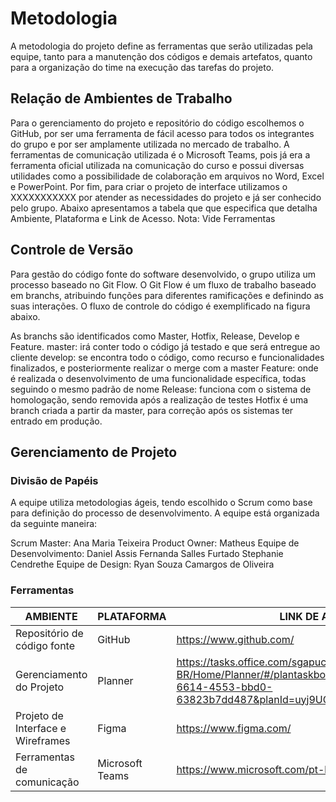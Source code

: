 
# Metodologia

A metodologia do projeto define as ferramentas que serão utilizadas pela equipe, tanto para a manutenção dos códigos e demais artefatos, quanto para a organização do time na execução das tarefas do projeto.


## Relação de Ambientes de Trabalho

Para o gerenciamento do projeto e repositório do código escolhemos o GitHub, por ser uma ferramenta de fácil acesso para todos os integrantes do grupo e por ser amplamente utilizada no mercado de trabalho. A ferramentas de comunicação utilizada é o Microsoft Teams, pois já era a ferramenta oficial utilizada na comunicação do curso e possui diversas utilidades como a possibilidade de colaboração em arquivos no Word, Excel e PowerPoint. Por fim, para criar o projeto de interface utilizamos o XXXXXXXXXXX por atender as necessidades do projeto e já ser conhecido pelo grupo. Abaixo apresentamos a tabela que que especifica que detalha Ambiente, Plataforma e Link de Acesso. 
Nota: Vide Ferramentas

## Controle de Versão

Para gestão do código fonte do software desenvolvido, o grupo utiliza um processo baseado no Git Flow. O Git Flow é um fluxo de trabalho baseado em branchs, atribuindo funções para diferentes ramificações e definindo as suas interações. O fluxo de controle do código é exemplificado na figura abaixo.

As branchs são identificados como Master, Hotfix, Release, Develop e Feature.
master: irá conter todo o código já testado e que será entregue ao cliente
develop: se encontra todo o código, como recurso e funcionalidades finalizados, e posteriormente realizar o merge com a master
Feature: onde é realizada o desenvolvimento de uma funcionalidade específica, todas seguindo o mesmo padrão de nome
Release: funciona com o sistema de homologação, sendo removida após a realização de testes
Hotfix é uma branch criada a partir da master, para correção após os sistemas ter entrado em produção.

## Gerenciamento de Projeto

### Divisão de Papéis

A equipe utiliza metodologias ágeis, tendo escolhido o Scrum como base para definição do processo de desenvolvimento. 
A equipe está organizada da seguinte maneira:

Scrum Master: Ana Maria Teixeira
Product Owner: Matheus
Equipe de Desenvolvimento:
Daniel Assis
Fernanda Salles Furtado
Stephanie Cendrethe
Equipe de Design:
Ryan Souza Camargos de Oliveira

### Ferramentas

|AMBIENTE|PLATAFORMA|LINK DE ACESSO|
|--------------------|------------------------------------|----------------------------------------|
|Repositório de código fonte| GitHub| https://www.github.com/ |
|Gerenciamento do Projeto| Planner | https://tasks.office.com/sgapucminasbr.onmicrosoft.com/pt-BR/Home/Planner/#/plantaskboard?groupId=2b086919-6614-4553-bbd0-63823b7dd487&planId=uyj9UGE7SECRjEGhXl1ZVGQACSB_|
|Projeto de Interface e Wireframes| Figma| https://www.figma.com/ |
|Ferramentas de comunicação| Microsoft Teams| https://www.microsoft.com/pt-br/microsoft-teams/ |

